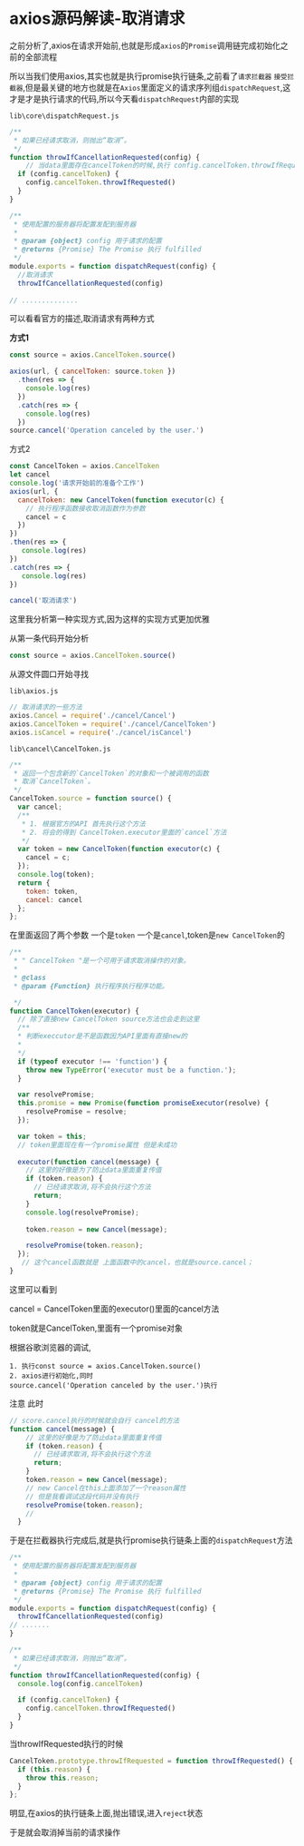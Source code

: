 # axios源码解读-取消请求

之前分析了,axios在请求开始前,也就是形成`axios`的`Promise`调用链完成初始化之前的全部流程

所以当我们使用axios,其实也就是执行promise执行链条,之前看了`请求拦截器` `接受拦截器`,但是最关键的地方也就是在`Axios`里面定义的请求序列组`dispatchRequest`,这才是才是执行请求的代码,所以今天看`dispatchRequest`内部的实现

`lib\core\dispatchRequest.js`

````javascript
/**
 * 如果已经请求取消，则抛出“取消”。
 */
function throwIfCancellationRequested(config) {
    // 当data里面存在cancelToken的时候,执行 config.cancelToken.throwIfRequested()这里断掉的请求
  if (config.cancelToken) {
    config.cancelToken.throwIfRequested()
  }
}

/**
 * 使用配置的服务器将配置发配到服务器
 *
 * @param {object} config 用于请求的配置
 * @returns {Promise} The Promise 执行 fulfilled
 */
module.exports = function dispatchRequest(config) {
  //取消请求
  throwIfCancellationRequested(config)
  
// ..............
````

可以看看官方的描述,取消请求有两种方式

**方式1**

```javascript
const source = axios.CancelToken.source()

axios(url, { cancelToken: source.token })
  .then(res => {
    console.log(res)
  })
  .catch(res => {
    console.log(res)
  })
source.cancel('Operation canceled by the user.')
```

方式2

```JavaScript
const CancelToken = axios.CancelToken
let cancel
console.log('请求开始前的准备个工作')
axios(url, {
  cancelToken: new CancelToken(function executor(c) {
    // 执行程序函数接收取消函数作为参数
    cancel = c
  })
})
.then(res => {
   console.log(res)
})
.catch(res => {
   console.log(res)
})

cancel('取消请求')
```

这里我分析第一种实现方式,因为这样的实现方式更加优雅

从第一条代码开始分析

```javascript
const source = axios.CancelToken.source()
```

从源文件圆口开始寻找

`lib\axios.js`

```js
// 取消请求的一些方法
axios.Cancel = require('./cancel/Cancel')
axios.CancelToken = require('./cancel/CancelToken')
axios.isCancel = require('./cancel/isCancel')
```

`lib\cancel\CancelToken.js`

```js
/**
 * 返回一个包含新的`CancelToken`的对象和一个被调用的函数
 * 取消`CancelToken`。
 */
CancelToken.source = function source() {
  var cancel;
  /**
   * 1. 根据官方的API 首先执行这个方法
   * 2. 将会的得到 CancelToken.executor里面的`cancel`方法 
   */
  var token = new CancelToken(function executor(c) {
    cancel = c;
  });
  console.log(token);
  return {
    token: token,
    cancel: cancel
  };
};
```

在里面返回了两个参数 一个是`token` 一个是`cancel`,token是`new CancelToken`的

```js
/**
 * " CancelToken "是一个可用于请求取消操作的对象。
 *
 * @class
 * @param {Function} 执行程序执行程序功能。

 */
function CancelToken(executor) {
  // 除了直接new CancelToken source方法也会走到这里
  /**
  * 判断execcutor是不是函数因为API里面有直接new的
  * 
  */
  if (typeof executor !== 'function') {
    throw new TypeError('executor must be a function.');
  }

  var resolvePromise;
  this.promise = new Promise(function promiseExecutor(resolve) {
    resolvePromise = resolve;
  });

  var token = this;
  // token里面现在有一个promise属性 但是未成功
  
  executor(function cancel(message) {
    // 这里的好像是为了防止data里面重复传值
    if (token.reason) {
      // 已经请求取消,将不会执行这个方法
      return;
    }
    console.log(resolvePromise);
    
    token.reason = new Cancel(message);

    resolvePromise(token.reason);
  });
   // 这个cancel函数就是 上面函数中的cancel，也就是source.cancel；
}
```

这里可以看到

cancel = CancelToken里面的executor()里面的cancel方法

token就是CancelToken,里面有一个promise对象

根据谷歌浏览器的调试,

```
1. 执行const source = axios.CancelToken.source()
2. axios进行初始化,同时 
source.cancel('Operation canceled by the user.')执行
```

注意 此时

```js
// score.cancel执行的时候就会自行 cancel的方法
function cancel(message) {
    // 这里的好像是为了防止data里面重复传值
    if (token.reason) {
      // 已经请求取消,将不会执行这个方法
      return;
    }    
    token.reason = new Cancel(message);
    // new Cancel在this上面添加了一个reason属性
    // 但是我看调试这段代码并没有执行
    resolvePromise(token.reason);
    // 
  }
```



于是在拦截器执行完成后,就是执行promise执行链条上面的`dispatchRequest`方法

````js
/**
 * 使用配置的服务器将配置发配到服务器
 *
 * @param {object} config 用于请求的配置
 * @returns {Promise} The Promise 执行 fulfilled
 */
module.exports = function dispatchRequest(config) {
  throwIfCancellationRequested(config)
// .......
}
````





````js
/**
 * 如果已经请求取消，则抛出“取消”。
 */
function throwIfCancellationRequested(config) {
  console.log(config.cancelToken)

  if (config.cancelToken) {
    config.cancelToken.throwIfRequested()
  }
}

````

当throwIfRequested执行的时候

````javascript
CancelToken.prototype.throwIfRequested = function throwIfRequested() {
  if (this.reason) {
    throw this.reason;
  }
};
````

明显,在axios的执行链条上面,抛出错误,进入`reject`状态

于是就会取消掉当前的请求操作